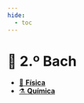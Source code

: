 ```yaml
---
hide:
  - toc
---
```


# 📓 2.º Bach

<div class="grid cards" markdown>

- [🧲 **Física**](fisica)
- [⚗️ **Química**](quimica)

</div>